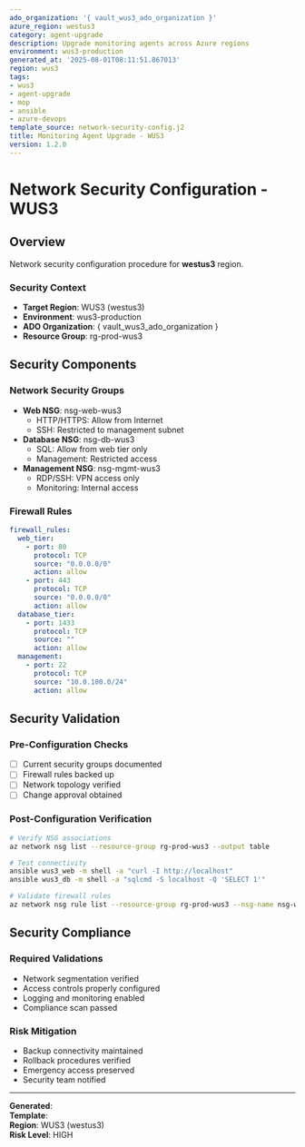 ```yaml
---
ado_organization: '{ vault_wus3_ado_organization }'
azure_region: westus3
category: agent-upgrade
description: Upgrade monitoring agents across Azure regions
environment: wus3-production
generated_at: '2025-08-01T08:11:51.867013'
region: wus3
tags:
- wus3
- agent-upgrade
- mop
- ansible
- azure-devops
template_source: network-security-config.j2
title: Monitoring Agent Upgrade - WUS3
version: 1.2.0
---
```



# Network Security Configuration - WUS3

## Overview

Network security configuration procedure for **westus3** region.

### Security Context

- **Target Region**: WUS3 (westus3)
- **Environment**: wus3-production
- **ADO Organization**: { vault_wus3_ado_organization }
- **Resource Group**: rg-prod-wus3

## Security Components

### Network Security Groups
- **Web NSG**: nsg-web-wus3
  - HTTP/HTTPS: Allow from Internet
  - SSH: Restricted to management subnet
- **Database NSG**: nsg-db-wus3
  - SQL: Allow from web tier only
  - Management: Restricted access
- **Management NSG**: nsg-mgmt-wus3
  - RDP/SSH: VPN access only
  - Monitoring: Internal access

### Firewall Rules
```yaml
firewall_rules:
  web_tier:
    - port: 80
      protocol: TCP
      source: "0.0.0.0/0"
      action: allow
    - port: 443
      protocol: TCP
      source: "0.0.0.0/0"
      action: allow
  database_tier:
    - port: 1433
      protocol: TCP
      source: ""
      action: allow
  management:
    - port: 22
      protocol: TCP
      source: "10.0.100.0/24"
      action: allow
```

## Security Validation

### Pre-Configuration Checks
- [ ] Current security groups documented
- [ ] Firewall rules backed up
- [ ] Network topology verified
- [ ] Change approval obtained

### Post-Configuration Verification
```bash
# Verify NSG associations
az network nsg list --resource-group rg-prod-wus3 --output table

# Test connectivity
ansible wus3_web -m shell -a "curl -I http://localhost"
ansible wus3_db -m shell -a "sqlcmd -S localhost -Q 'SELECT 1'"

# Validate firewall rules
az network nsg rule list --resource-group rg-prod-wus3 --nsg-name nsg-web-wus3
```

## Security Compliance

### Required Validations
- Network segmentation verified
- Access controls properly configured
- Logging and monitoring enabled
- Compliance scan passed

### Risk Mitigation
- Backup connectivity maintained
- Rollback procedures verified
- Emergency access preserved
- Security team notified

---

**Generated**:   
**Template**:   
**Region**: WUS3 (westus3)  
**Risk Level**: HIGH